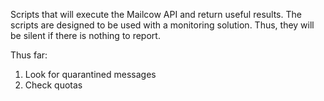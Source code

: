 Scripts that will execute the Mailcow API and return useful results. The scripts are designed to be used with a monitoring solution. Thus, they will be silent if there is nothing to report.

Thus far:
1. Look for quarantined messages
1. Check quotas